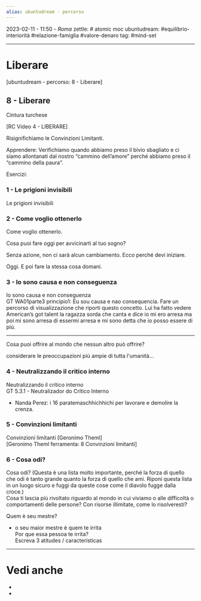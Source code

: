 ```yaml
---
alias: ubuntudream - percorso
---
```

2023-02-11 - 11:50 - *Roma*
zettle: # atomic moc
ubuntudream: #equilibrio-interiorità #relazione-famiglia #valore-denaro 
tag: #mind-set 

---
# Liberare
[ubuntudream - percorso: 8 - Liberare]

## 8 - Liberare
Cintura turchese

[RC Video 4 - LIBERARE]

Risignifichiamo le Convinzioni Limitanti.

Apprendere: Verifichiamo quando abbiamo preso il bivio sbagliato e ci siamo allontanati dal nostro “cammino dell’amore” perché abbiamo preso il “cammino della paura”.

  

Esercizi:

### 1 - Le prigioni invisibili

Le prigioni invisibili

### 2 - Come voglio ottenerlo

Come voglio ottenerlo.

Cosa puoi fare oggi per avvicinarti al tuo sogno?

Senza azione, non ci sarà alcun cambiamento. Ecco perché devi iniziare.

Oggi. E poi fare la stessa cosa domani.

  

### 3 - Io sono causa e non conseguenza

Io sono causa e non conseguenza  
GT WA01parte3 principio1: Eu sou causa e nao consequencia. Fare un percorso di visualizzazione che riporti questo concetto. Lui ha fatto vedere American’s got talent la ragazza sorda che canta e dice io mi ero arresa ma poi mi sono arresa di essermi arresa e mi sono detta che io posso essere di più.

---

Cosa puoi offrire al mondo che nessun altro può offrire?

considerare le preoccupazioni più ampie di tutta l'umanità…

  

### 4 - Neutralizzando il critico interno

Neutralizzando il critico interno  
GT 5.3.1 - Neutralizador do Crítico Interno

-   Nanda Perez: i 16 paratemaschhichhichi per lavorare e demolire la crenza.
    

### 5 - Convinzioni limitanti

Convinzioni limitanti [Geronimo Theml]  
[Geronimo Theml ferramenta: 8 Convinzioni limitanti]

  

### 6 - Cosa odi?

Cosa odi? (Questa è una lista molto importante, perché la forza di quello che odi è tanto grande quanto la forza di quello che ami. Riponi questa lista in un luogo sicuro e fuggi da queste cose come il diavolo fugge dalla croce.)  
Cosa ti lascia più rivoltato riguardo al mondo in cui viviamo o alle difficoltà o comportamenti delle persone? Con risorse illimitate, come lo risolveresti?

  
Quem è seu mestre?  
- o seu maior mestre è quem te irrita  
Por que essa pessoa te irrita?  
Escreva 3 atitudes / características



---
# Vedi anche
- 
- 